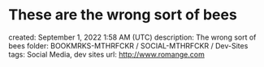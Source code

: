 # These are the wrong sort of bees

created: September 1, 2022 1:58 AM (UTC)
description: The wrong sort of bees
folder: BOOKMRKS-MTHRFCKR / SOCIAL-MTHRFCKR / Dev-Sites
tags: Social Media, dev sites
url: http://www.romange.com